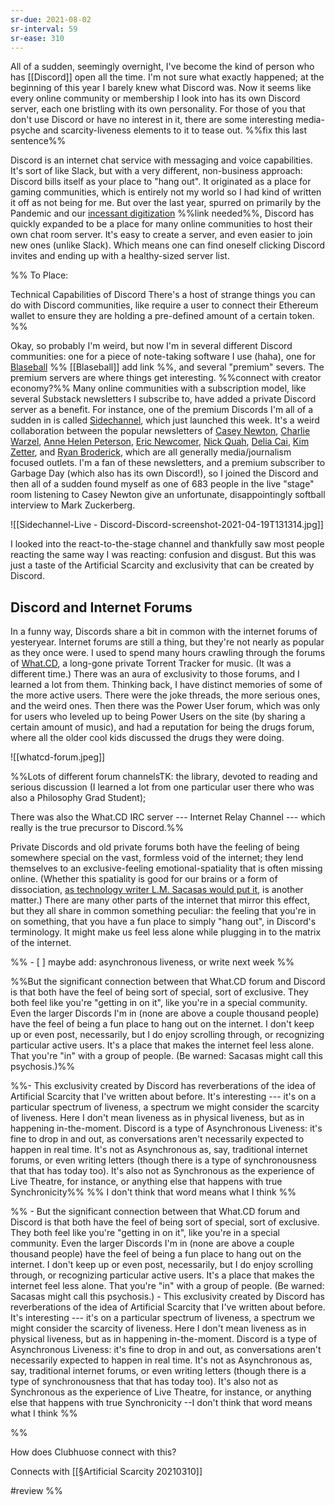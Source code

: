 ```yaml
---
sr-due: 2021-08-02
sr-interval: 59
sr-ease: 310
---
```


All of a sudden, seemingly overnight, I've become the kind of person who has [[Discord]] open all the time. I'm not sure what exactly happened; at the beginning of this year I barely knew what Discord was. Now it seems like every online community or membership I look into has its own Discord server, each one bristling with its own personality. For those of you that don't use Discord or have no interest in it, there are some interesting media-psyche and scarcity-liveness elements to it to tease out. %%fix this last sentence%%

Discord is an internet chat service with messaging and voice capabilities. It's sort of like Slack, but with a very different, non-business approach: Discord bills itself as your place to "hang out". It originated as a place for gaming communities, which is entirely not my world so I had kind of written it off as not being for me. But over the last year, spurred on primarily by the Pandemic and our [incessant digitization](https://guscuddy.substack.com/p/the-curtain-091-digitization-begets) %%link needed%%, Discord has quickly expanded to be a place for many online communities to host their own chat room server. It's easy to create a server, and even easier to join new ones (unlike Slack). Which means one can find oneself clicking Discord invites and ending up with a healthy-sized server list.

%% To Place:

Technical Capabilities of Discord
There's a host of strange things you can do with Discord communities, like require a user to connect their Ethereum wallet to ensure they are holding a pre-defined amount of a certain token.
%%

Okay, so probably I'm weird, but now I'm in several different Discord communities: one for a piece of note-taking software I use (haha), one for [Blaseball](https://guscuddy.substack.com/p/the-curtain-100-blaseball-and-narrative) %% [[Blaseball]] add link %%, and several "premium"  severs. The premium servers are where things get interesting. %%connect with creator economy?%% Many online communities with a subscription model, like several Substack newsletters I subscribe to, have added a private Discord server as a benefit. For instance, one of the premium Discords I'm all of a sudden in is called [Sidechannel](https://www.garbageday.email/p/welcome-to-sidechannel), which just launched this week. It's a weird collaboration between the popular newsletters of [Casey Newton](https://www.platformer.news/), [Charlie Warzel](https://warzel.substack.com/p/welcome-to-galaxy-brain), [Anne Helen Peterson](https://annehelen.substack.com/), [Eric Newcomer](https://www.newcomer.co/), [Nick Quah](https://hotpodnews.com/), [Delia Cai](https://deezlinks.substack.com/), [Kim Zetter](https://zetter.substack.com/), and [Ryan Broderick](https://www.garbageday.email), which are all generally media/journalism focused outlets. I'm a fan of these newsletters, and a premium subscriber to Garbage Day (which also has its own Discord!), so I joined the Discord and then all of a sudden found myself as one of 683 people in the live "stage" room listening to Casey Newton give an unfortunate, disappointingly softball interview to Mark Zuckerberg.

![[Sidechannel-Live - Discord-Discord-screenshot-2021-04-19T131314.jpg]]

I looked into the react-to-the-stage channel and thankfully saw most people reacting the same way I was reacting: confusion and disgust. But this was just a taste of the Artificial Scarcity and exclusivity that can be created by Discord.

## Discord and Internet Forums

In a funny way, Discords share a bit in common with the internet forums of yesteryear. Internet forums are still a thing, but they're not nearly as popular as they once were. I used to spend many hours crawling through  the forums of [What.CD](https://en.wikipedia.org/wiki/What.CD), a long-gone private Torrent Tracker for music. (It was a different time.) There was an aura of exclusivity to those forums, and I learned a lot from them. Thinking back, I have distinct memories of some of the more active users. There were the joke threads, the more serious ones, and the weird ones. Then there was the Power User forum, which was only for users who leveled up to being Power Users on the site (by sharing a certain amount of music), and had a reputation for being the drugs forum, where all the older cool kids discussed the drugs they were doing.

![[whatcd-forum.jpeg]]

%%Lots of different forum channelsTK: the library, devoted to reading and serious discussion (I learned a lot from one particular user there who was also a Philosophy Grad Student); 

There was also the What.CD IRC server --- Internet Relay Channel --- which really is the true precursor to Discord.%%

Private Discords and old private forums both have the feeling of being somewhere special on the vast, formless void of the internet; they lend themselves to an exclusive-feeling emotional-spatiality that is often missing online. (Whether this spatiality is good for our brains or a form of dissociation, [as technology writer L.M. Sacasas would put it](https://theconvivialsociety.substack.com/p/the-insurrection-will-be-live-streamed), is another matter.) There are many other parts of the internet that mirror this effect, but they all share in common something peculiar: the feeling that you're in on something, that you have a fun place to simply "hang out", in Discord's terminology. It might make us feel less alone while plugging in to the matrix of the internet.

%% - [ ] maybe add: asynchronous liveness, or write next week %%



%%But the significant connection between that What.CD forum and Discord is that both have the feel of being sort of special, sort of exclusive. They both feel like you're "getting in on it", like you're in a special community. Even the larger Discords I'm in (none are above a couple thousand people) have the feel of being a fun place to hang out on the internet. I don't keep up or even post, necessarily, but I do enjoy scrolling through, or recognizing particular active users. It's a place that makes the internet feel less alone. That you're "in" with a group of people. (Be warned: Sacasas might call this psychosis.)%%


%%- This exclusivity created by Discord has reverberations of the idea of Artificial Scarcity that I've written about before. It's interesting --- it's on a particular spectrum of liveness, a spectrum we might consider the scarcity of liveness. Here I don't mean liveness as in physical liveness, but as in happening in-the-moment. Discord is a type of Asynchronous Liveness: it's fine to drop in and out, as conversations aren't necessarily expected to happen in real time. It's not as Asynchronous as, say, traditional internet forums, or even writing letters (though there is a type of synchronousness that that has today too). It's also not as Synchronous as the experience of Live Theatre, for instance, or anything else that happens with true Synchronicity%% %% I don't think that word means what I think %%

%%
	- But the significant connection between that What.CD forum and Discord is that both have the feel of being sort of special, sort of exclusive. They both feel like you're "getting in on it", like you're in a special community. Even the larger Discords I'm in (none are above a couple thousand people) have the feel of being a fun place to hang out on the internet. I don't keep up or even post, necessarily, but I do enjoy scrolling through, or recognizing particular active users. It's a place that makes the internet feel less alone. That you're "in" with a group of people. (Be warned: Sacasas might call this psychosis.)
	- This exclusivity created by Discord has reverberations of the idea of Artificial Scarcity that I've written about before. It's interesting --- it's on a particular spectrum of liveness, a spectrum we might consider the scarcity of liveness. Here I don't mean liveness as in physical liveness, but as in happening in-the-moment. Discord is a type of Asynchronous Liveness: it's fine to drop in and out, as conversations aren't necessarily expected to happen in real time. It's not as Asynchronous as, say, traditional internet forums, or even writing letters (though there is a type of synchronousness that that has today too). It's also not as Synchronous as the experience of Live Theatre, for instance, or anything else that happens with true Synchronicity
	--I don't think that word means what I think %%

%%

How does Clubhuose connect with this?

Connects with [[§Artificial Scarcity 20210310]]


#review
%%